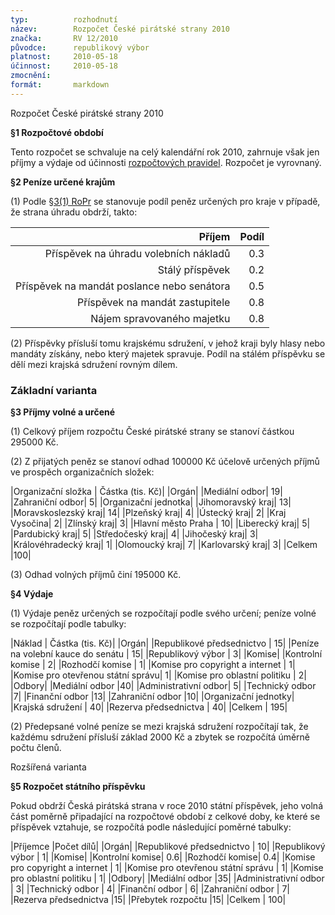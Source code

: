 ```yaml
---
typ:          rozhodnutí
název:        Rozpočet České pirátské strany 2010
značka:       RV 12/2010
původce:      republikový výbor
platnost:     2010-05-18
účinnost:     2010-05-18
zmocnění:     
formát:       markdown
---
```


Rozpočet České pirátské strany 2010

**§1 Rozpočtové období**

Tento rozpočet se schvaluje na celý kalendářní rok 2010, zahrnuje však jen příjmy a výdaje od účinnosti [rozpočtových pravidel](http://www.pirati.cz/rules/ropr). Rozpočet je vyrovnaný.

**§2 Peníze určené krajům**

(1) Podle [§3(1) RoPr](http://www.pirati.cz/rules/ropr#ucelove_urceni) se stanovuje podíl peněz určených pro kraje v případě, že strana úhradu obdrží, takto:

|**Příjem**|	 **Podíl**|
|---:|---:|
|Příspěvek na úhradu volebních nákladů|	 0.3|
|Stálý příspěvek|	 0.2|
|Příspěvek na mandát poslance nebo senátora|	 0.5|
|Příspěvek na mandát zastupitele|	 0.8|
|Nájem spravovaného majetku|	 0.8|

(2) Příspěvky přísluší tomu krajskému sdružení, v jehož kraji byly hlasy nebo mandáty získány, nebo který majetek spravuje. Podíl na stálém příspěvku se dělí mezi krajská sdružení rovným dílem.

### Základní varianta

**§3 Příjmy volné a určené**

(1) Celkový příjem rozpočtu České pirátské strany se stanoví částkou 295000 Kč.

(2) Z přijatých peněz se stanoví odhad 100000 Kč účelově určených příjmů ve prospěch organizačních složek:

|Organizační složka	| Částka (tis. Kč)|
|Orgán|
|Mediální odbor|	 19|
|Zahraniční odbor|	 5|
|Organizační jednotka|
|Jihomoravský kraj|	 13|
|Moravskoslezský kraj|	 14|
|Plzeňský kraj|	 4|
|Ústecký kraj|	 2|
|Kraj Vysočina|	 2|
|Zlínský kraj|	 3|
|Hlavní město Praha	| 10|
|Liberecký kraj|	 5|
|Pardubický kraj|	 5|
|Středočeský kraj|	 4|
|Jihočeský kraj|	 3|
|Královéhradecký kraj|	 1|
|Olomoucký kraj|	 7|
|Karlovarský kraj|	 3|
|Celkem	 |100|

(3) Odhad volných příjmů činí 195000 Kč.

**§4 Výdaje**

(1) Výdaje peněz určených se rozpočítají podle svého určení; peníze volné se rozpočítají podle tabulky:

|Náklad	| Částka (tis. Kč)|
|Orgán|
|Republikové předsednictvo	| 15|
|Peníze na volební kauce do senátu	| 15|
|Republikový výbor	| 3|
|Komise|
|Kontrolní komise	| 2|
|Rozhodčí komise	| 1|
|Komise pro copyright a internet	| 1|
|Komise pro otevřenou státní správu|	 1|
|Komise pro oblastní politiku	| 2|
|Odbory|
|Mediální odbor	 |40|
|Administrativní odbor|	 5|
|Technický odbor	 |7|
|Finanční odbor	 |13|
|Zahraniční odbor	 |10|
|Organizační jednotky|
|Krajská sdružení	| 40|
|Rezerva předsednictva	| 40|
|Celkem	| 195|

(2) Předepsané volné peníze se mezi krajská sdružení rozpočítají tak, že každému sdružení přísluší základ 2000 Kč a zbytek se rozpočítá úměrně počtu členů.

Rozšířená varianta

**§5 Rozpočet státního příspěvku**

Pokud obdrží Česká pirátská strana v roce 2010 státní příspěvek, jeho volná část poměrně připadající na rozpočtové období z celkové doby, ke které se příspěvek vztahuje, se rozpočítá podle následující poměrné tabulky:

|Příjemce	 |Počet dílů|
|Orgán|
|Republikové předsednictvo	| 10|
|Republikový výbor	| 1|
|Komise|
|Kontrolní komise|	 0.6|
|Rozhodčí komise|	 0.4|
|Komise pro copyright a internet	| 1|
|Komise pro otevřenou státní správu	| 1|
|Komise pro oblastní politiku	| 1|
|Odbory|
|Mediální odbor	 |35|
|Administrativní odbor	| 3|
|Technický odbor	| 4|
|Finanční odbor	| 6|
|Zahraniční odbor	| 7|
|Rezerva předsednictva	 |15|
|Přebytek rozpočtu	 |15|
|Celkem	| 100|

